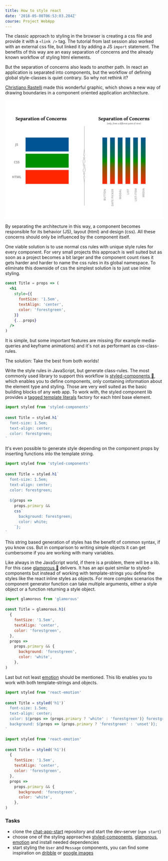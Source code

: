 ```yaml
---
title: How to style react
date: '2018-05-08T06:53:03.284Z'
course: Project WebApp
---
```


The classic approach to styling in the browser is creating a
css file and provide it with a `<link />` tag. The tutorial
from last session also worked with an external css file, but
linked it by adding a JS `import` statement. The benefits of
this way are an easy separation of concerns and the already
known workflow of styling html elements.

But the separation of concerns also leads to another path.
In react an application is separated into components, but
the workflow of defining global style-classes is quiet
contrary. So why not rethink it?

[Christiano Rastelli](https://twitter.com/areaweb) made this
wonderful graphic, which shows a new way of drawing
boundaries in a component oriented application architecture.

![separation of concerns](./separation-of-concerns.jpg)

By separating the architecture in this way, a component
becomes responsible for its behavior (JS), layout (html) and
design (css). All these concerns should only be influenced
by the component itself.

One viable solution is to use normal css rules with unique
style rules for every component. For very small projects
this approach is well suited but as soon as a project
becomes a bit larger and the component count rises it gets
harder and harder to name the css rules in its global
namespace. To eliminate this downside of css the simplest
solution is to just use inline styling.

```jsx
const Title = props => (
  <h1
    style={{
      fontSize: '1.5em',
      textAlign: 'center',
      color: 'forestgreen',
    }}
    {...props}
  />
)
```

It is simple, but some important features are missing (for
example media-queries and keyframe animations) and it's not
as performant as css-class-rules.

The solution: Take the best from both worlds!

Write the style rules in JavaScript, but generate
class-rules. The most commonly used library to support this
workflow is
[styled-components 💅](https://github.com/styled-components/styled-components),
which enables you to define components, only containing
information about the element type and styling. Those are
very well suited as the basic building blocks of any web
app. To work with, the styled component lib provides a
[tagged template literals](https://www.styled-components.com/docs/advanced#tagged-template-literals)
factory for each html base element.

```jsx
import styled from 'styled-components'

const Title = styled.h1`
  font-size: 1.5em;
  text-align: center;
  color: forestgreen;
`
```

It's even possible to generate style depending on the
component props by inserting functions into the template
string.

```jsx
import styled from 'styled-components'

const Title = styled.h1`
  font-size: 1.5em;
  text-align: center;
  color: forestgreen;

  ${props =>
    props.primary &&
    css`
      background: forestgreen;
      color: white;
    `};
`
```

This string based generation of styles has the benefit of
common syntax, if you know css. But in comparison to writing
simple objects it can get cumbersome if you are working with
many variables.

Like always in the JavaScript world, if there is a problem,
there will be a lib. For this case
[glamorous 💄](https://github.com/paypal/glamorous)
delivers. It has an api quiet similar to styled-components
but instead of working with template-strings you define the
styles like the react inline styles as objects. For more
complex scenarios the component generator function can take
multiple arguments, either a style object or a function
returning a style object.

```jsx
import glamorous from 'glamorous'

const Title = glamorous.h1(
  {
    fontSize: '1.5em',
    textAlign: 'center',
    color: 'forestgreen',
  },
  props =>
    props.primary && {
      background: 'forestgreen',
      color: 'white',
    },
)
```

Last but not least
[emotion](https://github.com/emotion-js/emotion) should be
mentioned. This lib enables you to work with both
template-strings and objects.

```jsx
import styled from 'react-emotion'

const Title = styled('h1')`
  font-size: 1.5em;
  text-align: center;
  color: ${props => (props.primary ? 'white' : 'forestgreen')} forestgreen;
  background: ${props => (props.primary ? 'forestgreen' : 'unset')};
`
```

```jsx
import styled from 'react-emotion'

const Title = styled('h1')(
  {
    fontSize: '1.5em',
    textAlign: 'center',
    color: 'forestgreen',
  },
  props =>
    props.primary && {
      background: 'forestgreen',
      color: 'white',
    },
)
```

### Tasks

- clone the
  [chat-app-start](https://github.com/kaoDev/chat-app-start)
  repository and start the dev-server (`npm start`)
- choose one of the styling approaches
  [styled-components](https://www.styled-components.com/docs/basics#installation),
  [glamorous](https://glamorous.rocks/),
  [emotion](https://emotion.sh/docs/install) and install
  needed dependencies
- start styling the `User` and `Message` components, you can
  find some inspiration on
  [dribble](https://dribbble.com/search?q=chat+ui) or
  [google images](https://www.google.de/search?q=chat+ui+example&tbm=isch)
